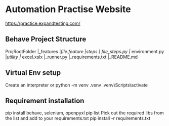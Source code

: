 # Automation Practise Website #
https://practice.expandtesting.com/



## Behave Project Structure ##
ProjRootFolder
|_features
    |_file.feature
    |_steps
      |_ file_steps.py
    |_ environment.py
|_utility
    |_ excel.xslx
|_runner.py
|_requirements.txt
|_README.md

## Virtual Env setup ##
Create an interpreter or python -m venv .venv
.venv\Scripts\activate

## Requirement installation ##
pip install behave, selenium, openpyxl
pip list
Pick out the required libs from the list and add to your requirements.txt
pip install -r requirements.txt
